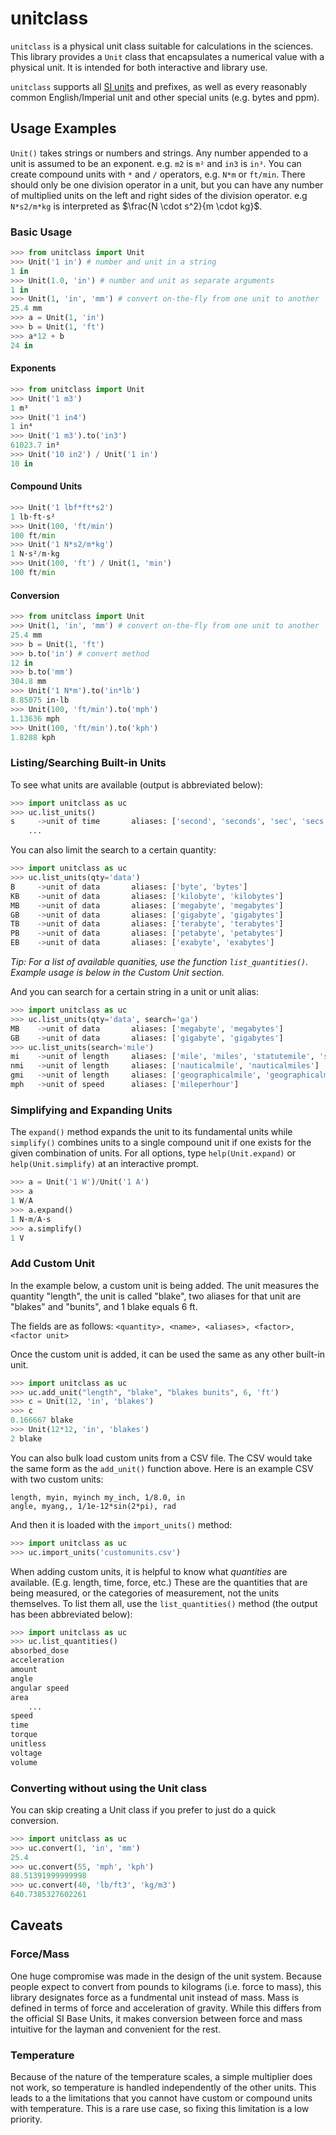 # unitclass

`unitclass` is a physical unit class suitable for calculations in the sciences.
This library provides a `Unit` class that encapsulates a numerical value with a
physical unit. It is intended for both interactive and library use.

`unitclass` supports all [SI
units](https://www.nist.gov/pml/owm/metric-si/si-units) and prefixes, as well as
every reasonably common English/Imperial unit and other special units (e.g.
bytes and ppm).

## Usage Examples

`Unit()` takes strings or numbers and strings. Any number appended to a unit is
assumed to be an exponent. e.g. `m2` is `m²` and `in3` is `in³`. You can create
compound units with `*` and `/` operators, e.g. `N*m` or `ft/min`. There should
only be one division operator in a unit, but you can have any number of
multiplied units on the left and right sides of the division operator. e.g
`N*s2/m*kg` is interpreted as $\frac{N \cdot s^2}{m \cdot kg}$.

### Basic Usage

```python
>>> from unitclass import Unit
>>> Unit('1 in') # number and unit in a string
1 in
>>> Unit(1.0, 'in') # number and unit as separate arguments
1 in
>>> Unit(1, 'in', 'mm') # convert on-the-fly from one unit to another
25.4 mm
>>> a = Unit(1, 'in')
>>> b = Unit(1, 'ft')
>>> a*12 + b
24 in

```

#### Exponents

```python
>>> from unitclass import Unit
>>> Unit('1 m3')
1 m³
>>> Unit('1 in4')
1 in⁴
>>> Unit('1 m3').to('in3')
61023.7 in³
>>> Unit('10 in2') / Unit('1 in')
10 in

```

#### Compound Units

```python
>>> Unit('1 lbf*ft*s2')
1 lb⋅ft⋅s²
>>> Unit(100, 'ft/min')
100 ft/min
>>> Unit('1 N*s2/m*kg')
1 N⋅s²/m⋅kg
>>> Unit(100, 'ft') / Unit(1, 'min')
100 ft/min

```

#### Conversion

```python
>>> from unitclass import Unit
>>> Unit(1, 'in', 'mm') # convert on-the-fly from one unit to another
25.4 mm
>>> b = Unit(1, 'ft')
>>> b.to('in') # convert method
12 in
>>> b.to('mm')
304.8 mm
>>> Unit('1 N*m').to('in*lb')
8.85075 in⋅lb
>>> Unit(100, 'ft/min').to('mph') 
1.13636 mph
>>> Unit(100, 'ft/min').to('kph')
1.8288 kph

```

### Listing/Searching Built-in Units

To see what units are available (output is abbreviated below):

```python
>>> import unitclass as uc
>>> uc.list_units()
s     ->unit of time       aliases: ['second', 'seconds', 'sec', 'secs']
    ...

```

You can also limit the search to a certain quantity:

```python
>>> import unitclass as uc
>>> uc.list_units(qty='data')
B     ->unit of data       aliases: ['byte', 'bytes']
KB    ->unit of data       aliases: ['kilobyte', 'kilobytes']
MB    ->unit of data       aliases: ['megabyte', 'megabytes']
GB    ->unit of data       aliases: ['gigabyte', 'gigabytes']
TB    ->unit of data       aliases: ['terabyte', 'terabytes']
PB    ->unit of data       aliases: ['petabyte', 'petabytes']
EB    ->unit of data       aliases: ['exabyte', 'exabytes']

```

*Tip: For a list of available quanities, use the function `list_quantities()`.
Example usage is below in the Custom Unit section.*

And you can search for a certain string in a unit or unit alias:

```python
>>> import unitclass as uc
>>> uc.list_units(qty='data', search='ga')
MB    ->unit of data       aliases: ['megabyte', 'megabytes']
GB    ->unit of data       aliases: ['gigabyte', 'gigabytes']
>>> uc.list_units(search='mile')
mi    ->unit of length     aliases: ['mile', 'miles', 'statutemile', 'statutemiles', 'smi']
nmi   ->unit of length     aliases: ['nauticalmile', 'nauticalmiles']
gmi   ->unit of length     aliases: ['geographicalmile', 'geographicalmiles']
mph   ->unit of speed      aliases: ['mileperhour']

```

### Simplifying and Expanding Units

The `expand()` method expands the unit to its fundamental units while
`simplify()` combines units to a single compound unit if one exists for the
given combination of units. For all options, type `help(Unit.expand)` or
`help(Unit.simplify)` at an interactive prompt.

```python
>>> a = Unit('1 W')/Unit('1 A')
>>> a
1 W/A
>>> a.expand()
1 N⋅m/A⋅s
>>> a.simplify()
1 V

```

### Add Custom Unit

In the example below, a custom unit is being added. The unit measures the
quantity "length", the unit is called "blake", two aliases for that unit are
"blakes" and "bunits", and 1 blake equals 6 ft.

The fields are as follows: `<quantity>, <name>, <aliases>, <factor>, <factor unit>`

Once the custom unit is added, it can be used the same as any other built-in unit.

```python
>>> import unitclass as uc
>>> uc.add_unit("length", "blake", "blakes bunits", 6, 'ft')
>>> c = Unit(12, 'in', 'blakes')
>>> c
0.166667 blake
>>> Unit(12*12, 'in', 'blakes')
2 blake

```

You can also bulk load custom units from a CSV file. The CSV would take the same
form as the `add_unit()` function above. Here is an example CSV with two custom
units:

```csv
length, myin, myinch my_inch, 1/8.0, in
angle, myang,, 1/1e-12*sin(2*pi), rad
```

And then it is loaded with the `import_units()` method:

```python
>>> import unitclass as uc
>>> uc.import_units('customunits.csv')

```

When adding custom units, it is helpful to know what *quantities* are available.
(E.g. length, time, force, etc.) These are the quantities that are being
measured, or the categories of measurement, not the units themselves. To list
them all, use the `list_quantities()` method (the output has been abbreviated
below):

```python
>>> import unitclass as uc
>>> uc.list_quantities()
absorbed_dose
acceleration
amount
angle
angular speed
area
    ...
speed
time
torque
unitless
voltage
volume

```

### Converting without using the Unit class

You can skip creating a Unit class if you prefer to just do a quick conversion.

```python
>>> import unitclass as uc
>>> uc.convert(1, 'in', 'mm')
25.4
>>> uc.convert(55, 'mph', 'kph')
88.51391999999998
>>> uc.convert(40, 'lb/ft3', 'kg/m3')
640.7385327602261

```

## Caveats

### Force/Mass

One huge compromise was made in the design of the unit system. Because people
expect to convert from pounds to kilograms (i.e. force to mass), this library
designates force as a fundmental unit instead of mass. Mass is defined in terms
of force and acceleration of gravity. While this differs from the official SI
Base Units, it makes conversion between force and mass intuitive for the layman
and convenient for the rest.

### Temperature

Because of the nature of the temperature scales, a simple multiplier does not
work, so temperature is handled independently of the other units. This leads to
a the limitations that you cannot have custom or compound units with
temperature. This is a rare use case, so fixing this limitation is a low
priority.
